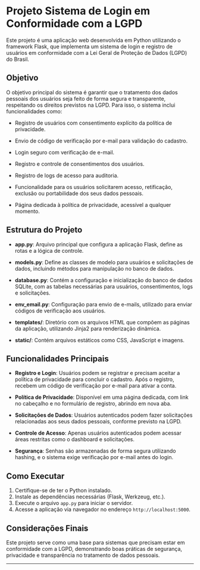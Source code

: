 # Projeto Sistema de Login em Conformidade com a LGPD

Este projeto é uma aplicação web desenvolvida em Python utilizando o framework Flask, que implementa um sistema de login e registro de usuários em conformidade com a Lei Geral de Proteção de Dados (LGPD) do Brasil.

## Objetivo

O objetivo principal do sistema é garantir que o tratamento dos dados pessoais dos usuários seja feito de forma segura e transparente, respeitando os direitos previstos na LGPD. Para isso, o sistema inclui funcionalidades como:

- Registro de usuários com consentimento explícito da política de privacidade.

- Envio de código de verificação por e-mail para validação do cadastro.

- Login seguro com verificação de e-mail.

- Registro e controle de consentimentos dos usuários.

- Registro de logs de acesso para auditoria.

- Funcionalidade para os usuários solicitarem acesso, retificação, exclusão ou portabilidade dos seus dados pessoais.
- Página dedicada à política de privacidade, acessível a qualquer momento.

## Estrutura do Projeto

- **app.py**: Arquivo principal que configura a aplicação Flask, define as rotas e a lógica de controle.

- **models.py**: Define as classes de modelo para usuários e solicitações de dados, incluindo métodos para manipulação no banco de dados.

- **database.py**: Contém a configuração e inicialização do banco de dados SQLite, com as tabelas necessárias para usuários, consentimentos, logs e solicitações.

- **env_email.py**: Configuração para envio de e-mails, utilizado para enviar códigos de verificação aos usuários.

- **templates/**: Diretório com os arquivos HTML que compõem as páginas da aplicação, utilizando Jinja2 para renderização dinâmica.

- **static/**: Contém arquivos estáticos como CSS, JavaScript e imagens.

## Funcionalidades Principais

- **Registro e Login**: Usuários podem se registrar e precisam aceitar a política de privacidade para concluir o cadastro. Após o registro, recebem um código de verificação por e-mail para ativar a conta. 

- **Política de Privacidade**: Disponível em uma página dedicada, com link no cabeçalho e no formulário de registro, abrindo em nova aba.

- **Solicitações de Dados**: Usuários autenticados podem fazer solicitações relacionadas aos seus dados pessoais, conforme previsto na LGPD.

- **Controle de Acesso**: Apenas usuários autenticados podem acessar áreas restritas como o dashboard e solicitações.

- **Segurança**: Senhas são armazenadas de forma segura utilizando hashing, e o sistema exige verificação por e-mail antes do login.

## Como Executar

1. Certifique-se de ter o Python instalado.
2. Instale as dependências necessárias (Flask, Werkzeug, etc.).
3. Execute o arquivo `app.py` para iniciar o servidor.
4. Acesse a aplicação via navegador no endereço `http://localhost:5000`.

## Considerações Finais

Este projeto serve como uma base para sistemas que precisam estar em conformidade com a LGPD, demonstrando boas práticas de segurança, privacidade e transparência no tratamento de dados pessoais.

---
